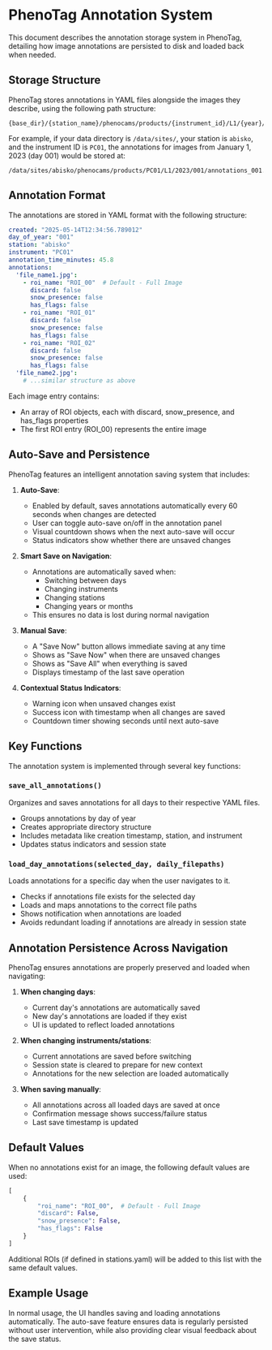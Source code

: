 # PhenoTag Annotation System

This document describes the annotation storage system in PhenoTag, detailing how image annotations are persisted to disk and loaded back when needed.

## Storage Structure

PhenoTag stores annotations in YAML files alongside the images they describe, using the following path structure:

```
{base_dir}/{station_name}/phenocams/products/{instrument_id}/L1/{year}/{day_of_year}/annotations_{day_of_year}.yaml
```

For example, if your data directory is `/data/sites/`, your station is `abisko`, and the instrument ID is `PC01`, the annotations for images from January 1, 2023 (day 001) would be stored at:

```
/data/sites/abisko/phenocams/products/PC01/L1/2023/001/annotations_001.yaml
```

## Annotation Format

The annotations are stored in YAML format with the following structure:

```yaml
created: "2025-05-14T12:34:56.789012"
day_of_year: "001"
station: "abisko"
instrument: "PC01"
annotation_time_minutes: 45.8
annotations:
  'file_name1.jpg':
    - roi_name: "ROI_00"  # Default - Full Image
      discard: false
      snow_presence: false
      has_flags: false
    - roi_name: "ROI_01"
      discard: false
      snow_presence: false
      has_flags: false
    - roi_name: "ROI_02"
      discard: false
      snow_presence: false
      has_flags: false
  'file_name2.jpg':
    # ...similar structure as above
```

Each image entry contains:
- An array of ROI objects, each with discard, snow_presence, and has_flags properties
- The first ROI entry (ROI_00) represents the entire image

## Auto-Save and Persistence

PhenoTag features an intelligent annotation saving system that includes:

1. **Auto-Save**:
   - Enabled by default, saves annotations automatically every 60 seconds when changes are detected
   - User can toggle auto-save on/off in the annotation panel
   - Visual countdown shows when the next auto-save will occur
   - Status indicators show whether there are unsaved changes

2. **Smart Save on Navigation**:
   - Annotations are automatically saved when:
     - Switching between days
     - Changing instruments
     - Changing stations
     - Changing years or months
   - This ensures no data is lost during normal navigation

3. **Manual Save**:
   - A "Save Now" button allows immediate saving at any time
   - Shows as "Save Now" when there are unsaved changes
   - Shows as "Save All" when everything is saved
   - Displays timestamp of the last save operation

4. **Contextual Status Indicators**:
   - Warning icon when unsaved changes exist
   - Success icon with timestamp when all changes are saved
   - Countdown timer showing seconds until next auto-save

## Key Functions

The annotation system is implemented through several key functions:

### `save_all_annotations()`

Organizes and saves annotations for all days to their respective YAML files.

- Groups annotations by day of year
- Creates appropriate directory structure
- Includes metadata like creation timestamp, station, and instrument
- Updates status indicators and session state

### `load_day_annotations(selected_day, daily_filepaths)`

Loads annotations for a specific day when the user navigates to it.

- Checks if annotations file exists for the selected day
- Loads and maps annotations to the correct file paths
- Shows notification when annotations are loaded
- Avoids redundant loading if annotations are already in session state

## Annotation Persistence Across Navigation

PhenoTag ensures annotations are properly preserved and loaded when navigating:

1. **When changing days**:
   - Current day's annotations are automatically saved
   - New day's annotations are loaded if they exist
   - UI is updated to reflect loaded annotations

2. **When changing instruments/stations**:
   - Current annotations are saved before switching
   - Session state is cleared to prepare for new context
   - Annotations for the new selection are loaded automatically

3. **When saving manually**:
   - All annotations across all loaded days are saved at once
   - Confirmation message shows success/failure status
   - Last save timestamp is updated

## Default Values

When no annotations exist for an image, the following default values are used:

```python
[
    {
        "roi_name": "ROI_00",  # Default - Full Image
        "discard": False,
        "snow_presence": False,
        "has_flags": False
    }
]
```

Additional ROIs (if defined in stations.yaml) will be added to this list with the same default values.

## Example Usage

In normal usage, the UI handles saving and loading annotations automatically. The auto-save feature ensures data is regularly persisted without user intervention, while also providing clear visual feedback about the save status.